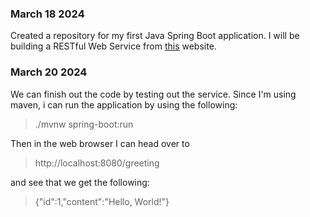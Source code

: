 ### March 18 2024

Created a repository for my first Java Spring Boot application. 
I will be building a RESTful Web Service from [this](https://spring.io/guides/gs/rest-service) website.

### March 20 2024

We can finish out the code by testing out the service. 
Since I'm using maven, i can run the application by using the following:
> ./mvnw spring-boot:run 

Then in the web browser I can head over to
> http://localhost:8080/greeting

and see that we get the following:
> {"id":1,"content":"Hello, World!"}